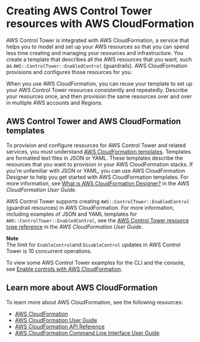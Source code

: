 # Creating AWS Control Tower resources with AWS CloudFormation<a name="creating-resources-with-cloudformation"></a>

AWS Control Tower is integrated with AWS CloudFormation, a service that helps you to model and set up your AWS resources so that you can spend less time creating and managing your resources and infrastructure\. You create a template that describes all the AWS resources that you want, such as `AWS::ControlTower::EnabledControl` \(guardrails\)\. AWS CloudFormation provisions and configures those resources for you\. 

When you use AWS CloudFormation, you can reuse your template to set up your AWS Control Tower resources consistently and repeatedly\. Describe your resources once, and then provision the same resources over and over in multiple AWS accounts and Regions\. 

## AWS Control Tower and AWS CloudFormation templates<a name="working-with-templates"></a>

To provision and configure resources for AWS Control Tower and related services, you must understand [AWS CloudFormation templates](https://docs.aws.amazon.com/AWSCloudFormation/latest/UserGuide/template-guide.html)\. Templates are formatted text files in JSON or YAML\. These templates describe the resources that you want to provision in your AWS CloudFormation stacks\. If you're unfamiliar with JSON or YAML, you can use AWS CloudFormation Designer to help you get started with AWS CloudFormation templates\. For more information, see [What is AWS CloudFormation Designer?](https://docs.aws.amazon.com/AWSCloudFormation/latest/UserGuide/working-with-templates-cfn-designer.html) in the *AWS CloudFormation User Guide*\.

AWS Control Tower supports creating `AWS::ControlTower::EnabledControl` \(guardrail resources\)  in AWS CloudFormation\. For more information, including examples of JSON and YAML templates for `AWS::ControlTower::EnabledControl`, see the [AWS Control Tower resource type reference](https://docs.aws.amazon.com/AWSCloudFormation/latest/UserGuide/aws-resource-SERVICE-RESOURCETYPE.html) in the *AWS CloudFormation User Guide*\.

**Note**  
The limit for `EnableControl`and `DisableControl` updates in AWS Control Tower is 10 concurrent operations\.

To view some AWS Control Tower examples for the CLI and the console, see [Enable controls with AWS CloudFormation](enable-controls.md)\.

## Learn more about AWS CloudFormation<a name="learn-more-cloudformation"></a>

To learn more about AWS CloudFormation, see the following resources:
+ [AWS CloudFormation](http://aws.amazon.com/cloudformation/)
+ [AWS CloudFormation User Guide](https://docs.aws.amazon.com/AWSCloudFormation/latest/UserGuide/Welcome.html)
+ [AWS CloudFormation API Reference](https://docs.aws.amazon.com/AWSCloudFormation/latest/APIReference/Welcome.html)
+ [AWS CloudFormation Command Line Interface User Guide](https://docs.aws.amazon.com/cloudformation-cli/latest/userguide/what-is-cloudformation-cli.html)